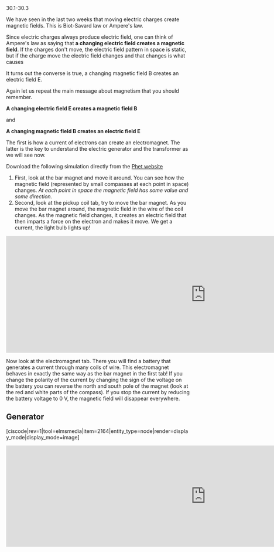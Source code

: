 <stop-note title="Read Knight 4ed" icon="stopnoteicons:book-icon">
<span slot="message">30.1-30.3</span>
</stop-note>

We have seen in the last two weeks that moving electric charges create magnetic fields. This is Biot-Savard law or Ampere's law. 

Since electric charges always produce electric field, one can think of Ampere's law as saying that **a changing electric field creates a magnetic field**. If the charges don't move, the electric field pattern in space is static, but if the charge move the electric field changes and that changes is what causes

It turns out the converse is true, a changing magnetic field B creates an electric field E. 



Again let us repeat the main message about magnetism that you should remember.

**A changing electric field E creates a magnetic field B**

and

**A changing magnetic field B creates an electric field E**

The first is how a current of electrons can create an electromagnet. The latter is the key to understand the electric generator and the transformer as we will see now. 

Download the following simulation directly from the <a href="https://phet.colorado.edu/en/simulation/faraday" target="_blank">Phet website</a>

1. First, look at the bar magnet and move it around. You can see how the magnetic field (represented by small compasses at each point in space) changes. _At each point in space the magnetic field has some value and some direction._
2. Second, look at the pickup coil tab, try to move the bar magnet. As you move the bar magnet around, the magnetic field in the wire of the coil changes. As the magnetic field changes, it creates an electric field that then imparts a force on the electron and makes it move. We get a current, the light bulb lights up!

<iframe src="https://h5p.org/h5p/embed/85347" width="1090" height="319" frameborder="0" allowfullscreen="allowfullscreen"></iframe><script src="https://h5p.org/sites/all/modules/h5p/library/js/h5p-resizer.js" charset="UTF-8"></script>

Now look at the electromagnet tab. There you will find a battery that generates a current through many coils of wire. This electromagnet behaves in exactly the same way as the bar magnet in the first tab! If you change the polarity of the current by changing the sign of the voltage on the battery you can reverse the north and south pole of the magnet (look at the red and white parts of the compass). If you stop the current by reducing the battery voltage to 0 V, the magnetic field will disappear everywhere.

## Generator

[ciscode|rev=1|tool=elmsmedia|item=2164|entity_type=node|render=display_mode|display_mode=image]

<iframe src="https://h5p.org/h5p/embed/85349" width="1090" height="276" frameborder="0" allowfullscreen="allowfullscreen"></iframe><script src="https://h5p.org/sites/all/modules/h5p/library/js/h5p-resizer.js" charset="UTF-8"></script>